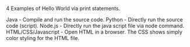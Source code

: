 4 Examples of Hello World via print statements.

Java - Compile and run the source code.
Python - Directly run the source code (script).
Node.js - Directly run the java script file via node command.
HTML/CSS/Javascript - Open HTML in a browser. The CSS shows simply color styling for the HTML file.
